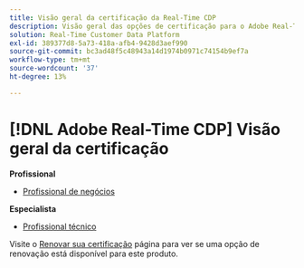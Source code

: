 ```yaml
---
title: Visão geral da certificação da Real-Time CDP
description: Visão geral das opções de certificação para o Adobe Real-Time CDP
solution: Real-Time Customer Data Platform
exl-id: 389377d8-5a73-418a-afb4-9428d3aef990
source-git-commit: bc3ad48f5c48943a14d1974b0971c74154b9ef7a
workflow-type: tm+mt
source-wordcount: '37'
ht-degree: 13%

---
```


# [!DNL Adobe Real-Time CDP] Visão geral da certificação

**Profissional**

* [Profissional de negócios](/help/certifications/rtcdp/rtcdp-p-business.md) <!--AD0-E602-->

**Especialista**

* [Profissional técnico](/help/certifications/rtcdp/rtcdp-e-technical.md) <!--AD0-E600 and E601-->

Visite o [Renovar sua certificação](/help/certifications/renew.md) página para ver se uma opção de renovação está disponível para este produto.
